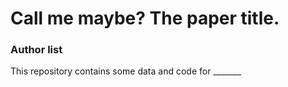 # Call me maybe? The paper title.
### Author list

This repository contains some data and code for _______



